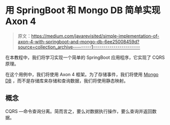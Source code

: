 # 用 SpringBoot 和 Mongo DB 简单实现 Axon 4

> 原文：<https://medium.com/javarevisited/simple-implementation-of-axon-4-with-springboot-and-mongo-db-6ee25008459d?source=collection_archive---------1----------------------->

在本教程中，我们将学习实现一个简单的 SpringBoot 应用程序，它实现了 CQRS 原理。

在这个用例中，我们将使用 Axon 4 框架。为了存储事件，我们将使用 [Mongo DB](/javarevisited/5-best-mongodb-courses-to-learn-nosql-for-beginners-in-2020-42df5af5496c?source=---------13----------------------------) ，而不是存储库来存储和查询数据，我们将使用静态映射。

## 概念

CQRS —命令查询分离。简而言之，要么对数据执行操作，要么查询并返回数据。